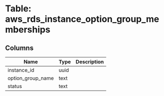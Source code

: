 
# Table: aws_rds_instance_option_group_memberships

## Columns
| Name        | Type           | Description  |
| ------------- | ------------- | -----  |
|instance_id|uuid||
|option_group_name|text||
|status|text||
